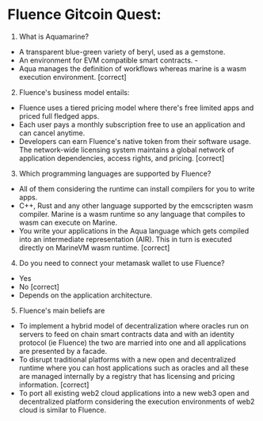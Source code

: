 # Fluence Gitcoin Quest:

1. What is Aquamarine?
- A transparent blue-green variety of beryl, used as a gemstone.
- An environment for EVM compatible smart contracts. -
- Aqua manages the definition of workflows whereas marine is a wasm execution environment. [correct]

2. Fluence's business model entails:
- Fluence uses a tiered pricing model where there's free limited apps and priced full fledged apps.
- Each user pays a monthly subscription free to use an application and can cancel anytime.
- Developers can earn Fluence's native token from their software usage.  The network-wide licensing system maintains a global network of application dependencies, access rights, and pricing. [correct]

3. Which programming languages are supported by Fluence?
- All of them considering the runtime can install compilers for you to write apps.
- C++, Rust and any other language supported by the emcscripten wasm compiler. Marine is a wasm runtime so any language that compiles to wasm can execute on Marine.
- You write your applications in the Aqua language which gets compiled into an intermediate representation (AIR). This in turn is executed directly on MarineVM wasm runtime. [correct]

4. Do you need to connect your metamask wallet to use Fluence?
- Yes
- No [correct]
-  Depends on the application architecture.

5. Fluence's main beliefs are

- To implement a hybrid model of decentralization where oracles run on servers to feed on chain smart contracts data and with an identity protocol (ie Fluence) the two are married into one and all applications are presented by a facade.
- To disrupt traditional platforms with a new open and decentralized runtime where you can host applications such as oracles and all these are managed internally by a registry that has licensing and pricing information. [correct]
- To port all existing web2 cloud applications into a new web3 open and decentralized platform considering the execution environments of web2 cloud is similar to Fluence. 
